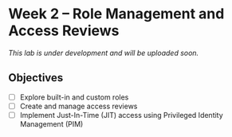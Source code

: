 # Week 2 – Role Management and Access Reviews

_This lab is under development and will be uploaded soon._

## Objectives
- [ ] Explore built-in and custom roles
- [ ] Create and manage access reviews
- [ ] Implement Just-In-Time (JIT) access using Privileged Identity Management (PIM)
